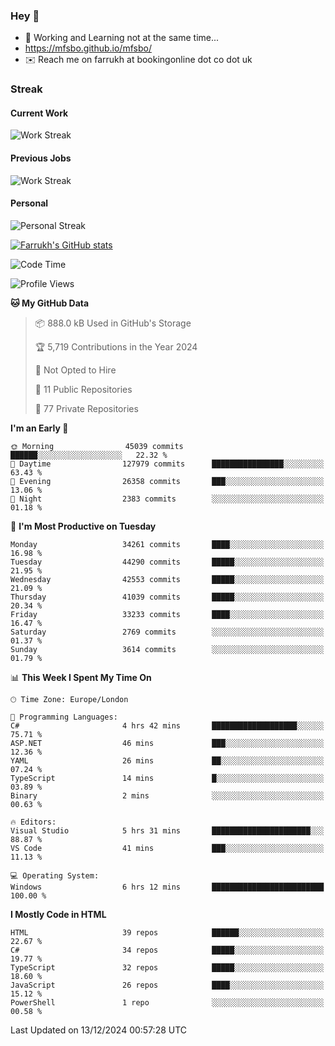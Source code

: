 ### Hey 👋

- 🏃 Working and Learning not at the same time...
- https://mfsbo.github.io/mfsbo/
- ✉️ Reach me on farrukh at bookingonline dot co dot uk

### Streak
#### Current Work
![Work Streak](https://streak-stats.demolab.com/?user=mfsbo)
#### Previous Jobs
![Work Streak](https://streak-stats.demolab.com/?user=farrukhcw)
#### Personal
![Personal Streak](https://streak-stats.demolab.com/?user=farrukhsubhani)

[![Farrukh's GitHub stats](https://github-readme-stats.vercel.app/api?username=mfsbo&hide=stars&count_private=true)](https://github.com/mfsbo/)

<!--START_SECTION:waka-->
![Code Time](http://img.shields.io/badge/Code%20Time-894%20hrs%2016%20mins-blue)

![Profile Views](http://img.shields.io/badge/Profile%20Views-0-blue)

**🐱 My GitHub Data** 

> 📦 888.0 kB Used in GitHub's Storage 
 > 
> 🏆 5,719 Contributions in the Year 2024
 > 
> 🚫 Not Opted to Hire
 > 
> 📜 11 Public Repositories 
 > 
> 🔑 77 Private Repositories 
 > 
**I'm an Early 🐤** 

```text
🌞 Morning                45039 commits       ██████░░░░░░░░░░░░░░░░░░░   22.32 % 
🌆 Daytime                127979 commits      ████████████████░░░░░░░░░   63.43 % 
🌃 Evening                26358 commits       ███░░░░░░░░░░░░░░░░░░░░░░   13.06 % 
🌙 Night                  2383 commits        ░░░░░░░░░░░░░░░░░░░░░░░░░   01.18 % 
```
📅 **I'm Most Productive on Tuesday** 

```text
Monday                   34261 commits       ████░░░░░░░░░░░░░░░░░░░░░   16.98 % 
Tuesday                  44290 commits       █████░░░░░░░░░░░░░░░░░░░░   21.95 % 
Wednesday                42553 commits       █████░░░░░░░░░░░░░░░░░░░░   21.09 % 
Thursday                 41039 commits       █████░░░░░░░░░░░░░░░░░░░░   20.34 % 
Friday                   33233 commits       ████░░░░░░░░░░░░░░░░░░░░░   16.47 % 
Saturday                 2769 commits        ░░░░░░░░░░░░░░░░░░░░░░░░░   01.37 % 
Sunday                   3614 commits        ░░░░░░░░░░░░░░░░░░░░░░░░░   01.79 % 
```


📊 **This Week I Spent My Time On** 

```text
🕑︎ Time Zone: Europe/London

💬 Programming Languages: 
C#                       4 hrs 42 mins       ███████████████████░░░░░░   75.71 % 
ASP.NET                  46 mins             ███░░░░░░░░░░░░░░░░░░░░░░   12.36 % 
YAML                     26 mins             ██░░░░░░░░░░░░░░░░░░░░░░░   07.24 % 
TypeScript               14 mins             █░░░░░░░░░░░░░░░░░░░░░░░░   03.89 % 
Binary                   2 mins              ░░░░░░░░░░░░░░░░░░░░░░░░░   00.63 % 

🔥 Editors: 
Visual Studio            5 hrs 31 mins       ██████████████████████░░░   88.87 % 
VS Code                  41 mins             ███░░░░░░░░░░░░░░░░░░░░░░   11.13 % 

💻 Operating System: 
Windows                  6 hrs 12 mins       █████████████████████████   100.00 % 
```

**I Mostly Code in HTML** 

```text
HTML                     39 repos            ██████░░░░░░░░░░░░░░░░░░░   22.67 % 
C#                       34 repos            █████░░░░░░░░░░░░░░░░░░░░   19.77 % 
TypeScript               32 repos            █████░░░░░░░░░░░░░░░░░░░░   18.60 % 
JavaScript               26 repos            ████░░░░░░░░░░░░░░░░░░░░░   15.12 % 
PowerShell               1 repo              ░░░░░░░░░░░░░░░░░░░░░░░░░   00.58 % 
```




 Last Updated on 13/12/2024 00:57:28 UTC
<!--END_SECTION:waka-->
<!--
**mfsbo/mfsbo** is a ✨ _special_ ✨ repository because its `README.md` (this file) appears on your GitHub profile.

Here are some ideas to get you started:

- 🔭 I’m currently working on ...
- 🌱 I’m currently learning ...
- 👯 I’m looking to collaborate on ...
- 🤔 I’m looking for help with ...
- 💬 Ask me about ...
- 📫 How to reach me: ...
- 😄 Pronouns: ...
- ⚡ Fun fact: ...
-->
